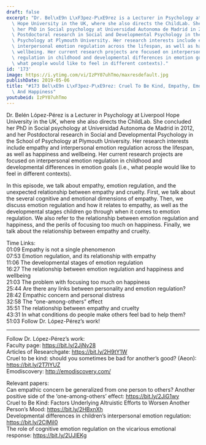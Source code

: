 ```yaml
---
draft: false
excerpt: "Dr. Bel\xE9n L\xF3pez-P\xE9rez is a Lecturer in Psychology at Liverpool\
  \ Hope University in the UK, where she also directs the ChildLab. She concluded\
  \ her PhD in Social psychology at Universidad Autonoma de Madrid in 2012, and her\
  \ Postdoctoral research in Social and Developmental Psychology in the School of\
  \ Psychology at Plymouth University. Her research interests include empathy and\
  \ interpersonal emotion regulation across the lifespan, as well as happiness and\
  \ wellbeing. Her current research projects are focused on interpersonal emotion\
  \ regulation in childhood and developmental differences in emotion goals (i.e.,\
  \ what people would like to feel in different contexts)."
id: '173'
image: https://i.ytimg.com/vi/IzPY07uhTmo/maxresdefault.jpg
publishDate: 2019-05-06
title: "#173 Bel\xE9n L\xF3pez-P\xE9rez: Cruel To Be Kind, Empathy, Emotion Regulation\
  \ And Happiness"
youtubeid: IzPY07uhTmo
---
```

Dr. Belén López-Pérez is a Lecturer in Psychology at Liverpool Hope University in the UK, where she also directs the ChildLab. She concluded her PhD in Social psychology at Universidad Autonoma de Madrid in 2012, and her Postdoctoral research in Social and Developmental Psychology in the School of Psychology at Plymouth University. Her research interests include empathy and interpersonal emotion regulation across the lifespan, as well as happiness and wellbeing. Her current research projects are focused on interpersonal emotion regulation in childhood and developmental differences in emotion goals (i.e., what people would like to feel in different contexts).

In this episode, we talk about empathy, emotion regulation, and the unexpected relationship between empathy and cruelty. First, we talk about the several cognitive and emotional dimensions of empathy. Then, we discuss emotion regulation and how it relates to empathy, as well as the developmental stages children go through when it comes to emotion regulation. We also refer to the relationship between emotion regulation and happiness, and the perils of focusing too much on happiness. Finally, we talk about the relationship between empathy and cruelty.

Time Links:  
01:09  Empathy is not a single phenomenon  
07:53  Emotion regulation, and its relationship with empathy                       
11:06  The developmental stages of emotion regulation                             
16:27  The relationship between emotion regulation and happiness and wellbeing                     
21:03  The problem with focusing too much on happiness                          
25:44  Are there any links between personality and emotion regulation?                       
28:42  Empathic concern and personal distress    
32:58  The “one-among-others” effect    
35:51  The relationship between empathy and cruelty      
43:31  In what conditions do people make others feel bad to help them?  
51:03  Follow Dr. López-Pérez’s work!

---

Follow Dr. López-Pérez’s work:  
Faculty page: https://bit.ly/2JjNv28  
Articles of Researchgate: https://bit.ly/2H9tY1W  
Cruel to be kind: should you sometimes be bad for another’s good? (Aeon): https://bit.ly/2T7IYUZ  
Emodiscovery: http://emodiscovery.com/

Relevant papers:  
Can empathic concern be generalized from one person to others? Another positive side of the ‘one-among-others’ effect: https://bit.ly/2JiG1wy  
Cruel to Be Kind: Factors Underlying Altruistic Efforts to Worsen Another Person’s Mood: https://bit.ly/2HBxnXh  
Developmental differences in children’s interpersonal emotion regulation: https://bit.ly/2ClMil0  
The role of cognitive emotion regulation on the vicarious emotional response: https://bit.ly/2UJlEKg
